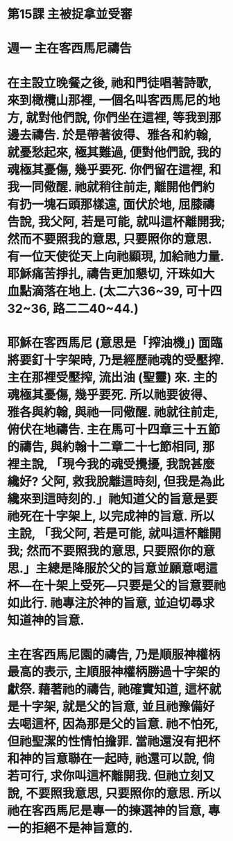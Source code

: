 # 第15課 主被捉拿並受審

# 週一 主在客西馬尼禱告

# 在主設立晚餐之後, 祂和門徒唱著詩歌, 來到橄欖山那裡, 一個名叫客西馬尼的地方, 就對他們說, 你們坐在這裡, 等我到那邊去禱告. 於是帶著彼得、雅各和約翰, 就憂愁起來, 極其難過, 便對他們說, 我的魂極其憂傷, 幾乎要死. 你們留在這裡, 和我一同儆醒. 祂就稍往前走, 離開他們約有扔一塊石頭那樣遠, 面伏於地, 屈膝禱告說, 我父阿, 若是可能, 就叫這杯離開我; 然而不要照我的意思, 只要照你的意思. 有一位天使從天上向祂顯現, 加給祂力量. 耶穌痛苦掙扎, 禱告更加懇切, 汗珠如大血點滴落在地上. (太二六36~39, 可十四32~36, 路二二40~44.)

# 耶穌在客西馬尼 (意思是「搾油機」) 面臨將要釘十字架時, 乃是經歷祂魂的受壓搾. 主在那裡受壓搾, 流出油 (聖靈) 來. 主的魂極其憂傷, 幾乎要死. 所以祂要彼得、雅各與約翰, 與祂一同儆醒. 祂就往前走, 俯伏在地禱告. 主在馬可十四章三十五節的禱告, 與約翰十二章二十七節相同, 那裡主說, 「現今我的魂受攪擾, 我說甚麼纔好? 父阿, 救我脫離這時刻, 但我是為此纔來到這時刻的.」祂知道父的旨意是要祂死在十字架上, 以完成神的旨意. 所以主說, 「我父阿, 若是可能, 就叫這杯離開我; 然而不要照我的意思, 只要照你的意思.」主總是降服於父的旨意並願意喝這杯—在十架上受死—只要是父的旨意要祂如此行. 祂專注於神的旨意, 並迫切尋求知道神的旨意.

# 主在客西馬尼園的禱告, 乃是順服神權柄最高的表示, 主順服神權柄勝過十字架的獻祭. 藉著祂的禱告, 祂確實知道, 這杯就是十字架, 就是父的旨意, 並且祂豫備好去喝這杯, 因為那是父的旨意. 祂不怕死, 但祂聖潔的性情怕擔罪. 當祂還沒有把杯和神的旨意聯在一起時, 祂還可以說, 倘若可行, 求你叫這杯離開我. 但祂立刻又說, 不要照我意思, 只要照你的意思. 所以祂在客西馬尼是專一的揀選神的旨意, 專一的拒絕不是神旨意的.


